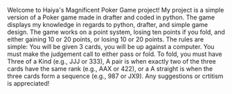 Welcome to Haiya's Magnificent Poker Game project! My project is a simple version of a Poker game made in drafter and coded in python. The game displays my knowledge in regards to python, drafter, and simple game design.
The game works on a point system, losing ten points if you fold, and either gaining 10 or 20 points, or losing 10 or 20 points.
The rules are simple: You will be given 3 cards, you will be up against a computer. You must make the judgement call to either pass or fold. To fold, you must have Three of a Kind (e.g., JJJ or 333), A pair is when exactly two of the three cards have the same rank (e.g., AAX or 422), or a A straight is when the three cards form a sequence (e.g., 987 or JX9).
Any suggestions or crtitism is appreciated!
